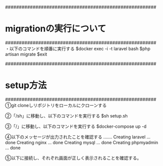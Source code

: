 




#######################################################
# migrationの実行について                                #
#######################################################
・以下のコマンドを順番に実行する
$docker exec -i -t laravel bash
$php artisan migrate
$exit

#######################################################
# setup方法                                            #
#######################################################
①git cloneしリポジトリをローカルにクローンする

②「/sh」に移動し、以下のコマンドを実行する
$sh setup.sh

③「/」に移動し、以下のコマンドを実行する
$docker-compose up -d

④以下のメッセージが出力されたことを確認する
.......
Creating laravel ... done
Creating nginx ... done
Creating mysql ... done
Creating phpmyadmin ... done

⑤以下に接続し、それぞれ画面が正しく表示されることを確認する。


